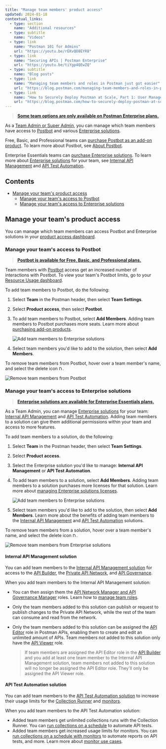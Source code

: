 ```yaml
---
title: "Manage team members' product access"
updated: 2024-01-18
contextual_links:
  - type: section
    name: "Additional resources"
  - type: subtitle
    name: "Videos"
  - type: link
    name: "Postman 101 for Admins"
    url: "https://youtu.be/rEKvQO8EYR8"
  - type: link
    name: "Securing APIs | Postman Enterprise"
    url: "https://youtu.be/tiYgp4QEwZQ"
  - type: subtitle
    name: "Blog posts"
  - type: link
    name: "Managing team members and roles in Postman just got easier"
    url: "https://blog.postman.com/managing-team-members-and-roles-in-postman-just-got-easier/"
  - type: link
    name: "How to Securely Deploy Postman at Scale, Part 1: User Management"
    url: "https://blog.postman.com/how-to-securely-deploy-postman-at-scale-user-management/"
---
```


> **[Some team options are only available on Postman Enterprise plans.](https://www.postman.com/pricing)**

As a [Team Admin or Super Admin](/docs/collaborating-in-postman/roles-and-permissions/#team-roles), you can manage which team members have access to [Postbot](/docs/getting-started/basics/about-postbot/) and various [Enterprise solutions](https://www.postman.com/pricing/#enterprise-solutions).

Free, Basic, and Professional teams can [purchase Postbot as an add-on product](/docs/billing/billing/#purchasing-add-on-products). To learn more about Postbot, see [About Postbot](/docs/getting-started/basics/about-postbot/).

Enterprise Essentials teams can [purchase Enterprise solutions](/docs/billing/billing/#manage-enterprise-solutions-licenses). To learn more about [Enterprise solutions](https://www.postman.com/pricing/#enterprise-solutions) for your team, see [Internal API Management](#internal-api-management-solution) and [API Test Automation](#api-test-automation-solution).

## Contents

* [Manage your team's product access](#manage-your-teams-product-access)
    * [Manage your team's access to Postbot](#manage-your-teams-access-to-postbot)
    * [Manage your team's access to Enterprise solutions](#manage-your-teams-access-to-enterprise-solutions)

## Manage your team's product access

You can manage which team members can access Postbot and Enterprise solutions in your [product access dashboard](https://go.postman.co/settings/team/products-access).

### Manage your team's access to Postbot

> **[Postbot is available for Free, Basic, and Professional plans.](https://www.postman.com/pricing)**

Team members with [Postbot](/docs/getting-started/basics/about-postbot/) access get an increased number of interactions with Postbot. To view your team's Postbot limits, go to your [Resource Usage dashboard](https://go.postman.co/billing/add-ons/overview).

To add team members to Postbot, do the following:

1. Select **Team** in the Postman header, then select **Team Settings**.
1. Select **Product access**, then select **Postbot**.
1. To add team members to Postbot, select **Add Members**. Adding team members to Postbot purchases more seats. Learn more about [purchasing add-on products](/docs/billing/billing/#purchasing-add-on-products).

    <img alt="Add team members to Enterprise solutions" src="https://assets.postman.com/postman-docs/v10/product-access-postbot-v10-19.jpg"/>

1. Select team members you'd like to add to the solution, then select **Add Members**.

To remove team members from Postbot, hover over a team member's name, and select the delete icon <img alt="Delete icon" src="https://assets.postman.com/postman-docs/icon-delete-v9.jpg#icon" width="12px">.

<img alt="Remove team members from Postbot" src="https://assets.postman.com/postman-docs/v10/product-access-postbot-remove-members-v10-19.jpg"/>

### Manage your team's access to Enterprise solutions

> **[Enterprise solutions are available for Enterprise Essentials plans.](https://www.postman.com/pricing)**

As a Team Admin, you can manage [Enterprise solutions](https://www.postman.com/pricing/#enterprise-solutions) for your team: [Internal API Management](#internal-api-management-solution) and [API Test Automation](#api-test-automation-solution). Adding team members to a solution can give them additional permissions within your team and access to more features.

To add team members to a solution, do the following:

1. Select **Team** in the Postman header, then select **Team Settings**.
1. Select **Product access**.
1. Select the Enterprise solution you'd like to manage: **Internal API Management** or **API Test Automation**.
1. To add team members to a solution, select **Add Members**. Adding team members to a solution purchases more licenses for that solution. Learn more about [managing Enterprise solutions licenses](/docs/billing/billing/#manage-enterprise-solutions-licenses).

    <img alt="Add team members to Enterprise solutions" src="https://assets.postman.com/postman-docs/v10/enterprise-solutions-add-members-v10.jpg"/>

1. Select team members you'd like to add to the solution, then select **Add Members**. Learn more about the benefits of adding team members to the [Internal API Management](#internal-api-management-solution) and [API Test Automation](#api-test-automation-solution) solutions.

To remove team members from a solution, hover over a team member's name, and select the delete icon <img alt="Delete icon" src="https://assets.postman.com/postman-docs/icon-delete-v9.jpg#icon" width="12px">.

<img alt="Remove team members from Enterprise solutions" src="https://assets.postman.com/postman-docs/v10/enterprise-solutions-remove-members-v10.jpg"/>

#### Internal API Management solution

You can add team members to the [Internal API Management solution](https://www.postman.com/solutions/internal-api-management/) for access to the [API Builder](/docs/designing-and-developing-your-api/the-api-workflow/), the [Private API Network](/docs/collaborating-in-postman/private-api-network/adding-private-network/), and [API Governance](https://learning.postman.com/docs/api-governance/api-governance-overview/).

When you add team members to the Internal API Management solution:

* You can then assign them the [API Network Manager and API Governance Manager](/docs/collaborating-in-postman/roles-and-permissions/#team-roles) roles. Learn how to [manage team roles](/docs/administration/managing-your-team/manage-team-members/#manage-team-roles).
* Only the team members added to this solution can publish or request to publish changes to the Private API Network, while the rest of the team can consume and read from the network.
* Only the team members added to this solution can be assigned the [API Editor](/docs/collaborating-in-postman/roles-and-permissions/#api-roles) role in Postman APIs, enabling them to create and edit an unlimited amount of APIs. Team members not added to this solution only have the [API Viewer](/docs/collaborating-in-postman/roles-and-permissions/#api-roles) role.

    > If team members are assigned the API Editor role in the [API Builder](/docs/designing-and-developing-your-api/the-api-workflow/) and you add at least one team member to the Internal API Management solution, team members not added to this solution will no longer be assigned the API Editor role. They'll only be assigned the API Viewer role.

#### API Test Automation solution

You can add team members to the [API Test Automation solution](https://www.postman.com/solutions/api-test-automation/) to increase their usage limits for the [Collection Runner](/docs/collections/running-collections/intro-to-collection-runs/) and [monitors](/docs/monitoring-your-api/intro-monitors/).

When you add team members to the API Test Automation solution:

* Added team members get unlimited collections runs with the Collection Runner. You can [run collections on a schedule](/docs/collections/running-collections/scheduling-collection-runs/) to automate API tests.
* Added team members get increased usage limits for monitors. You can [run collections on a schedule with monitors](/docs/collections/running-collections/scheduling-collection-runs-monitors/) to automate reports on API tests, and more. Learn more about [monitor use cases](/docs/monitoring-your-api/intro-monitors/#monitor-use-cases).
